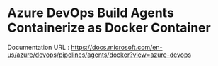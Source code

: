 # Azure DevOps Build Agents Containerize as Docker Container

Documentation URL : https://docs.microsoft.com/en-us/azure/devops/pipelines/agents/docker?view=azure-devops

